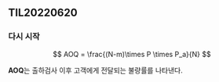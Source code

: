 ## TIL20220620

### 다시 시작

$$
AOQ = \frac{(N-m)\times P \times P_a}{N}
$$

**AOQ**는 출하검사 이후 고객에게 전달되는 불량률를 나타낸다.  

